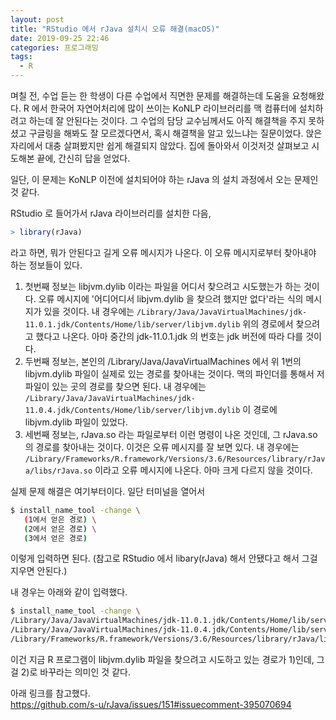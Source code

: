 ```yaml
---
layout: post
title: "RStudio 에서 rJava 설치시 오류 해결(macOS)"
date: 2019-09-25 22:46
categories: 프로그래밍
tags: 
  - R
---
```

며칠 전, 수업 듣는 한 학생이 다른 수업에서 직면한 문제를 해결하는데 도움을 요청해왔다. R 에서 한국어 자연어처리에 많이 쓰이는 KoNLP 라이브러리를 맥 컴퓨터에 설치하려고 하는데 잘 안된다는 것이다. 그 수업의 담당 교수님께서도 아직 해결책을 주지 못하셨고 구글링을 해봐도 잘 모르겠다면서, 혹시 해결책을 알고 있느냐는 질문이었다. 앉은 자리에서 대충 살펴봤지만 쉽게 해결되지 않았다. 집에 돌아와서 이것저것 살펴보고 시도해본 끝에, 간신히 답을 얻었다.

일단, 이 문제는 KoNLP 이전에 설치되어야 하는 rJava 의 설치 과정에서 오는 문제인 것 같다. 

RStudio 로 들어가서 rJava 라이브러리를 설치한 다음,
```R
> library(rJava) 
```
라고 하면, 뭐가 안된다고 길게 오류 메시지가 나온다. 이 오류 메시지로부터 찾아내야 하는 정보들이 있다. 

1. 첫번째 정보는 libjvm.dylib 이라는 파일을 어디서 찾으려고 시도했는가 하는 것이다. 오류 메시지에 '어디어디서 libjvm.dylib 을 찾으려 했지만 없다'라는 식의 메시지가 있을 것이다. 내 경우에는 
`/Library/Java/JavaVirtualMachines/jdk-11.0.1.jdk/Contents/Home/lib/server/libjvm.dylib`
위의 경로에서 찾으려고 했다고 나온다. 아마 중간의 jdk-11.0.1.jdk 의 번호는 jdk 버전에 따라 다를 것이다. 
2. 두번째 정보는, 본인의 /Library/Java/JavaVirtualMachines 에서 위 1번의 libjvm.dylib 파일이 실제로 있는 경로를 찾아내는 것이다. 맥의 파인더를 통해서 저 파일이 있는 곳의 경로를 찾으면 된다. 내 경우에는
`/Library/Java/JavaVirtualMachines/jdk-11.0.4.jdk/Contents/Home/lib/server/libjvm.dylib`
이 경로에 libjvm.dylib 파일이 있었다.
3. 세번째 정보는, rJava.so 라는 파일로부터 이런 명령이 나온 것인데, 그 rJava.so 의 경로를 찾아내는 것이다. 이것은 오류 메시지를 잘 보면 있다. 내 경우에는 
`/Library/Frameworks/R.framework/Versions/3.6/Resources/library/rJava/libs/rJava.so`
이라고 오류 메시지에 나온다. 아마 크게 다르지 않을 것이다.

실제 문제 해결은 여기부터이다. 일단 터미널을 열어서 
```bash
$ install_name_tool -change \
   (1에서 얻은 경로) \
   (2에서 얻은 경로) \
   (3에서 얻은 경로)
   ```
이렇게 입력하면 된다. (참고로 RStudio 에서 libary(rJava) 해서 안됐다고 해서 그걸 지우면 안된다.)

내 경우는 아래와 같이 입력했다.
```bash
$ install_name_tool -change \
/Library/Java/JavaVirtualMachines/jdk-11.0.1.jdk/Contents/Home/lib/server/libjvm.dylib \
/Library/Java/JavaVirtualMachines/jdk-11.0.4.jdk/Contents/Home/lib/server/libjvm.dylib \
/Library/Frameworks/R.framework/Versions/3.6/Resources/library/rJava/libs/rJava.so
```

이건 지금 R 프로그램이 libjvm.dylib 파일을 찾으려고 시도하고 있는 경로가 1)인데, 그걸 2)로 바꾸라는 의미인 것 같다.

아래 링크를 참고했다.  
https://github.com/s-u/rJava/issues/151#issuecomment-395070694

